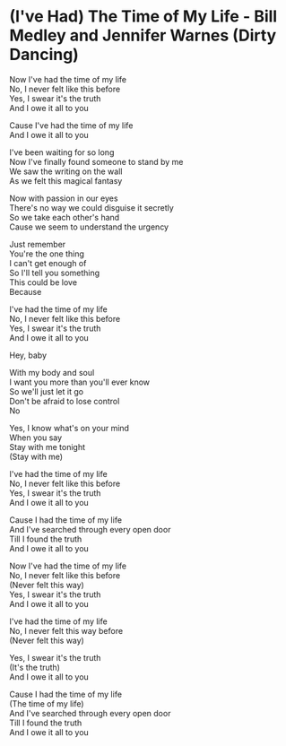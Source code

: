 # (I've Had) The Time of My Life - Bill Medley and Jennifer Warnes (Dirty Dancing)

Now I've had the time of my life\
No, I never felt like this before\
Yes, I swear it's the truth\
And I owe it all to you

Cause I've had the time of my life\
And I owe it all to you

I've been waiting for so long\
Now I've finally found someone to stand by me\
We saw the writing on the wall\
As we felt this magical fantasy

Now with passion in our eyes\
There's no way we could disguise it secretly\
So we take each other's hand\
Cause we seem to understand the urgency

Just remember\
You're the one thing\
I can't get enough of\
So I'll tell you something\
This could be love\
Because

I've had the time of my life\
No, I never felt like this before\
Yes, I swear it's the truth\
And I owe it all to you

Hey, baby

With my body and soul\
I want you more than you'll ever know\
So we'll just let it go\
Don't be afraid to lose control\
No

Yes, I know what's on your mind\
When you say\
Stay with me tonight\
(Stay with me)

I've had the time of my life\
No, I never felt like this before\
Yes, I swear it's the truth\
And I owe it all to you

Cause I had the time of my life\
And I've searched through every open door\
Till I found the truth\
And I owe it all to you

Now I've had the time of my life\
No, I never felt like this before\
(Never felt this way)\
Yes, I swear it's the truth\
And I owe it all to you

I've had the time of my life\
No, I never felt this way before\
(Never felt this way)

Yes, I swear it's the truth\
(It's the truth)\
And I owe it all to you

Cause I had the time of my life\
(The time of my life)\
And I've searched through every open door\
Till I found the truth\
And I owe it all to you